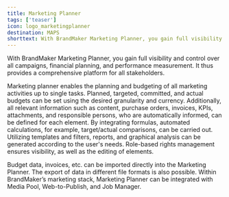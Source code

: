 ```yaml
---
title: Marketing Planner
tags: ['teaser']
icon: logo_marketingplanner
destination: MAPS
shorttext: With BrandMaker Marketing Planner, you gain full visibility and control over all campaigns, financial planning, and performance measurement. It thus provides a comprehensive platform for all stakeholders.  
---
```

With BrandMaker Marketing Planner, you gain full visibility and control over all campaigns, financial planning, and performance measurement. It thus provides a comprehensive platform for all stakeholders.  

Marketing planner enables the planning and budgeting of all marketing activities up to single tasks. Planned, targeted, committed, and actual budgets can be set using the desired granularity and currency. Additionally, all relevant information such as content, purchase orders, invoices, KPIs, attachments, and responsible persons, who are automatically informed, can be defined for each element. By integrating formulas, automated calculations, for example, target/actual comparisons, can be carried out. Utilizing templates and filters, reports, and graphical analysis can be generated according to the user's needs. Role-based rights management ensures visibility, as well as the editing of elements.  

Budget data, invoices, etc. can be imported directly into the Marketing Planner. The export of data in different file formats is also possible. Within BrandMaker’s marketing stack, Marketing Planner can be integrated with Media Pool, Web-to-Publish, and Job Manager. 
